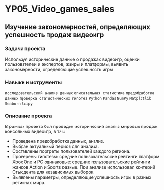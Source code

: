 # YP05_Video_games_sales
## Изучение закономерностей, определяющих успешность продаж видеоигр
### Задача проекта
Используя исторические данные о продажах видеоигр, оценки пользователей и экспертов, жанры и платформы, выявить закономерности, определяющие успешность игры
### Навыки и иструменты
`исследовательский анализ данных` `описательная статистика` `предобработка данных` `проверка статистических гипотез` `Python` `Pandas` `NumPy` `Matplotlib` `Seaborn` `Scipy`
### Описание проекта
В рамках проекта был проведен исторический анализ мировых продаж консольных видеоигр, в т.ч.:
- Проведена предобработка данных, анализ.
- Выбран актуальный период для анализа.
- Составлены портреты пользователей каждого региона.
- Проверены гипотезы: средние пользовательские рейтинги платформ Xbox One и PC одинаковые; средние пользовательские рейтинги жанров Action и Sports разные. При анализе использовал критерий Стьюдента для независимых выборок.
- Выявлены параметры, определяющие успешность игры в разных регионах мира. 
